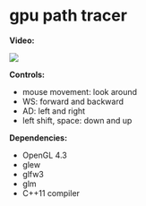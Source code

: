 # gpu path tracer

__Video:__

[![](http://img.youtube.com/vi/6zpkfS8ZBzE/0.jpg)](https://www.youtube.com/watch?v=6zpkfS8ZBzE)

__Controls:__
* mouse movement: look around
* WS: forward and backward
* AD: left and right
* left shift, space: down and up

__Dependencies:__
* OpenGL 4.3
* glew
* glfw3
* glm
* C++11 compiler
